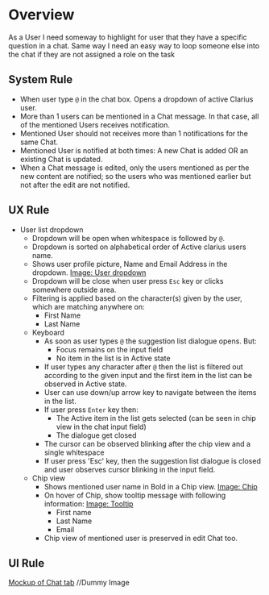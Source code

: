 # Overview

As a User I need someway to highlight for user that they have a specific question in a chat. Same way I need an easy way to loop someone else into the chat if they are not assigned a role on the task

## System Rule

- When user type `@` in the chat box. Opens a dropdown of active Clarius user.
- More than 1 users can be mentioned in a Chat  message. In that case, all of the mentioned Users receives notification.
- Mentioned User should not receives more than 1 notifications for the same Chat.
- Mentioned User is notified at both times: A new Chat is added OR an existing Chat is updated.
- When a Chat message is edited, only the users mentioned as per the new content are notified; so the users who was mentioned earlier but not after the edit are not notified.

## UX Rule

- User list dropdown
    - Dropdown will be open when whitespace is followed by `@`.
    - Dropdown is sorted on alphabetical order of Active clarius users name.
    - Shows user profile picture, Name and Email Address in the dropdown. [Image: User dropdown]()
    - Dropdown will be close when user press `Esc` key or clicks somewhere outside area.
    - Filtering is applied based on the character(s) given by the user, which are matching anywhere on:
        - First Name
        - Last Name
    - Keyboard
        - As soon as user types `@` the suggestion list dialogue opens. But:
            - Focus remains on the input field
            - No item in the list is in Active state
        - If user types any character after `@` then the list is filtered out according to the given input and the first item in the list can be observed in Active state.
        - User can use down/up arrow key to navigate between the items in the list.
        - If user press `Enter` key then:
            - The Active item in the list gets selected (can be seen in chip view in the chat input field)
            - The dialogue get closed
        - The cursor can be observed blinking after the chip view and a single whitespace
        - If user press 'Esc' key, then the suggestion list dialogue is closed and user observes cursor blinking in the input field.
    - Chip view
        - Shows mentioned user name in Bold in a Chip view. [Image: Chip]()
        - On hover of Chip, show tooltip message with following information: [Image: Tooltip]()
            - First name
            - Last Name
            - Email
        - Chip view of mentioned user is preserved in edit Chat too.

## UI Rule

[Mockup of Chat tab](https://drive.google.com/file/d/1lzSRD8TOtjyC66GnhngYYcoX2KwH0N_F/view?usp=sharing) //Dummy Image